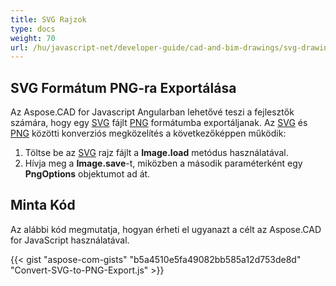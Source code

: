 ```yaml
---
title: SVG Rajzok
type: docs
weight: 70
url: /hu/javascript-net/developer-guide/cad-and-bim-drawings/svg-drawings/
---
```


## **SVG Formátum PNG-ra Exportálása**

Az Aspose.CAD for Javascript Angularban lehetővé teszi a fejlesztők számára, hogy egy [SVG](https://docs.fileformat.com/page-description-language/svg/) fájlt [PNG](https://docs.fileformat.com/image/png/) formátumba exportáljanak. Az [SVG](https://docs.fileformat.com/page-description-language/svg/) és [PNG](https://docs.fileformat.com/image/png/) közötti konverziós megközelítés a következőképpen működik:

1. Töltse be az [SVG](https://docs.fileformat.com/page-description-language/svg/) rajz fájlt a **Image.load** metódus használatával.
1. Hívja meg a **Image.save**-t, miközben a második paraméterként egy **PngOptions** objektumot ad át.

## Minta Kód

Az alábbi kód megmutatja, hogyan érheti el ugyanazt a célt az Aspose.CAD for JavaScript használatával.

{{< gist "aspose-com-gists" "b5a4510e5fa49082bb585a12d753de8d" "Convert-SVG-to-PNG-Export.js" >}}
